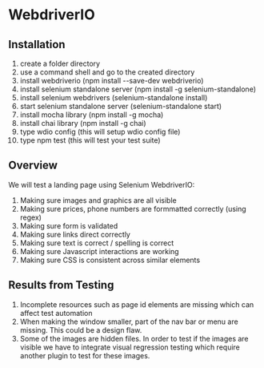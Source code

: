 # WebdriverIO

## Installation
1. create a folder directory
2. use a command shell and go to the created directory
3. install webdriverio (npm install --save-dev webdriverio)
4. install selenium standalone server (npm install -g selenium-standalone)
5. install selenium webdrivers (selenium-standalone install)
6. start selenium standalone server (selenium-standalone start)
7. install mocha library (npm install -g mocha)
8. install chai library (npm install -g chai)
9. type wdio config (this will setup wdio config file)
10. type npm test (this will test your test suite)

## Overview
We will test a landing page using Selenium WebdriverIO:

1. Making sure images and graphics are all visible
2. Making sure prices, phone numbers are formmatted correctly (using regex)
3. Making sure form is validated
4. Making sure links direct correctly
5. Making sure text is correct / spelling is correct
6. Making sure Javascript interactions are working 
7. Making sure CSS is consistent across similar elements


## Results from Testing
1. Incomplete resources such as page id elements are missing which can affect test automation
2. When making the window smaller, part of the nav bar or menu are missing. This could be a design flaw. 
3. Some of the images are hidden files. In order to test if the images are visible we have to integrate 
   visual regression testing which require another plugin to test for these images. 


